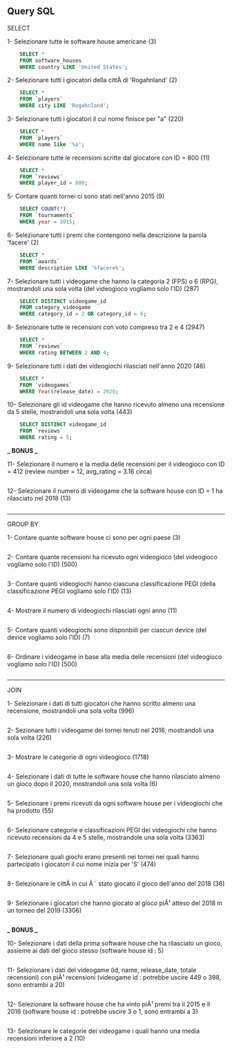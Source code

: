 ## Query SQL

SELECT

1- Selezionare tutte le software house americane (3)

```sql
    SELECT *
    FROM software_houses
    WHERE country LIKE 'United States';
```

2- Selezionare tutti i giocatori della cittÃ di 'Rogahnland' (2)

```sql
    SELECT *
    FROM `players`
    WHERE city LIKE 'Rogahnland';
```

3- Selezionare tutti i giocatori il cui nome finisce per "a" (220)

```sql
    SELECT *
    FROM `players`
    WHERE name like '%a';
```

4- Selezionare tutte le recensioni scritte dal giocatore con ID = 800 (11)

```sql
    SELECT *
    FROM `reviews`
    WHERE player_id = 800;
```

5- Contare quanti tornei ci sono stati nell'anno 2015 (9)

```sql
    SELECT COUNT(*)
    FROM `tournaments`
    WHERE year = 2015;
```

6- Selezionare tutti i premi che contengono nella descrizione la parola 'facere' (2)

```sql
    SELECT *
    FROM `awards`
    WHERE description LIKE '%facere%';
```

7- Selezionare tutti i videogame che hanno la categoria 2 (FPS) o 6 (RPG), mostrandoli una sola volta (del videogioco vogliamo solo l'ID) (287)

```sql
    SELECT DISTINCT videogame_id
    FROM category_videogame
    WHERE category_id = 2 OR category_id = 6;
```

8- Selezionare tutte le recensioni con voto compreso tra 2 e 4 (2947)

```sql
    SELECT *
    FROM `reviews`
    WHERE rating BETWEEN 2 AND 4;
```

9- Selezionare tutti i dati dei videogiochi rilasciati nell'anno 2020 (46)

```sql
    SELECT *
    FROM `videogames`
    WHERE Year(release_date) = 2020;
```

10- Selezionare gli id videogame che hanno ricevuto almeno una recensione da 5 stelle, mostrandoli una sola volta (443)

```sql
    SELECT DISTINCT videogame_id
    FROM `reviews`
    WHERE rating = 5;
```

**_ BONUS _**

11- Selezionare il numero e la media delle recensioni per il videogioco con ID = 412 (review number = 12, avg_rating = 3.16 circa)

```sql

```

12- Selezionare il numero di videogame che la software house con ID = 1 ha rilasciato nel 2018 (13)

```sql

```

---

GROUP BY

1- Contare quante software house ci sono per ogni paese (3)

```sql

```

2- Contare quante recensioni ha ricevuto ogni videogioco (del videogioco vogliamo solo l'ID) (500)

```sql

```

3- Contare quanti videogiochi hanno ciascuna classificazione PEGI (della classificazione PEGI vogliamo solo l'ID) (13)

```sql

```

4- Mostrare il numero di videogiochi rilasciati ogni anno (11)

```sql

```

5- Contare quanti videogiochi sono disponbiili per ciascun device (del device vogliamo solo l'ID) (7)

```sql

```

6- Ordinare i videogame in base alla media delle recensioni (del videogioco vogliamo solo l'ID) (500)

```sql

```

---

JOIN

1- Selezionare i dati di tutti giocatori che hanno scritto almeno una recensione, mostrandoli una sola volta (996)

```sql

```

2- Sezionare tutti i videogame dei tornei tenuti nel 2016, mostrandoli una sola volta (226)

```sql

```

3- Mostrare le categorie di ogni videogioco (1718)

```sql

```

4- Selezionare i dati di tutte le software house che hanno rilasciato almeno un gioco dopo il 2020, mostrandoli una sola volta (6)

```sql

```

5- Selezionare i premi ricevuti da ogni software house per i videogiochi che ha prodotto (55)

```sql

```

6- Selezionare categorie e classificazioni PEGI dei videogiochi che hanno ricevuto recensioni da 4 e 5 stelle, mostrandole una sola volta (3363)

```sql

```

7- Selezionare quali giochi erano presenti nei tornei nei quali hanno partecipato i giocatori il cui nome inizia per 'S' (474)

```sql

```

8- Selezionare le cittÃ in cui Ã¨ stato giocato il gioco dell'anno del 2018 (36)

```sql

```

9- Selezionare i giocatori che hanno giocato al gioco piÃ¹ atteso del 2018 in un torneo del 2019 (3306)

```sql

```

**_ BONUS _**

10- Selezionare i dati della prima software house che ha rilasciato un gioco, assieme ai dati del gioco stesso (software house id : 5)

```sql

```

11- Selezionare i dati del videogame (id, name, release_date, totale recensioni) con piÃ¹ recensioni (videogame id : potrebbe uscire 449 o 398, sono entrambi a 20)

```sql

```

12- Selezionare la software house che ha vinto piÃ¹ premi tra il 2015 e il 2016 (software house id : potrebbe uscire 3 o 1, sono entrambi a 3)

```sql

```

13- Selezionare le categorie dei videogame i quali hanno una media recensioni inferiore a 2 (10)

```sql

```
